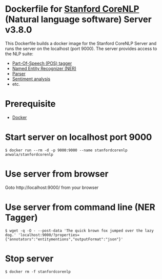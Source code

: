 # Dockerfile for [Stanford CoreNLP](https://stanfordnlp.github.io/CoreNLP/) (Natural language software) Server v3.8.0

This Dockerfile builds a docker image for the Stanford CoreNLP Server and runs the server on the localhost (port 9000). The server provides access to the NLP suite:
* [Part-Of-Speech (POS) tagger](https://nlp.stanford.edu/software/tagger.html)
* [Named Entity Recognizer (NER)](http://nlp.stanford.edu/software/CRF-NER.html)
* [Parser](https://nlp.stanford.edu/software/lex-parser.html)
* [Sentiment analysis](https://nlp.stanford.edu/sentiment/)
* etc.

# Prerequisite
* [Docker](https://docs.docker.com/install/)

# Start server on localhost port 9000
`$ docker run --rm -d -p 9000:9000 --name stanfordcorenlp anwala/stanfordcorenlp`

# Use server from browser
Goto http://localhost:9000/ from your browser

# Use server from command line (NER Tagger)
`$ wget -q -O - --post-data 'The quick brown fox jumped over the lazy dog.' 'localhost:9000/?properties={"annotators":"entitymentions","outputFormat":"json"}'`
# Stop server
`$ docker rm -f stanfordcorenlp`
